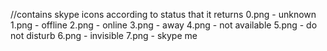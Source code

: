 //contains skype icons according to status that it returns
0.png - unknown
1.png - offline
2.png - online
3.png - away
4.png - not available
5.png - do not disturb
6.png - invisible
7.png - skype me